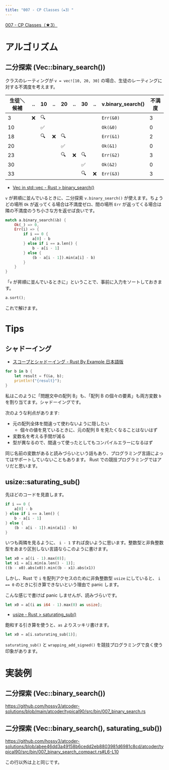 ```yaml
---
title: "007 - CP Classes（★3）"
---
```


[007 \- CP Classes（★3）](https://atcoder.jp/contests/typical90/tasks/typical90_g)

# アルゴリズム
## 二分探索 (Vec::binary_search())

クラスのレーティングが `v = vec![10, 20, 30]` の場合、生徒のレーティングに対する不満度を考えます。

|生徒＼候補|..|10|..|20|..|30|..|v.binary_search()|不満度|
|---|---|---|---|---|---|---|---|---|---|
|3|❌|🔍||||||`Err(&0)`|3|
|10||✅||||||`Ok(&0)`|0|
|18||🔍|❌|🔍||||`Err(&1)`|2|
|20||||✅||||`Ok(&1)`|0|
|23||||🔍|❌|🔍||`Err(&2)`|3|
|30||||||✅||`Ok(&2)`|0|
|33||||||🔍|❌|`Err(&3)`|3|

* [Vec in std::vec \- Rust > binary_search()](https://doc.rust-lang.org/std/vec/struct.Vec.html#method.binary_search)

`v` が昇順に並んでいるときに、二分探索 `v.binary_search()` が使えます。ちょうどの場所 `Ok` が返ってくる場合は不満度ゼロ、間の場所 `Err` が返ってくる場合は隣の不満度のうち小さな方を返せば良いです。

```rust
match a.binary_search(&b) {
    Ok(_) => 0,
    Err(i) => {
        if i == 0 {
            a[0] - b
        } else if i == a.len() {
            b - a[i - 1]
        } else {
            (b - a[i - 1]).min(a[i] - b)
        }
    }
}
```

「`v` が昇順に並んでいるときに」ということで、事前に入力をソートしておきます。

```rust
a.sort();
```

これで解けます。


# Tips

## シャドーイング

* [スコープとシャドーイング \- Rust By Example 日本語版](https://doc.rust-jp.rs/rust-by-example-ja/variable_bindings/scope.html)

```rust
for b in b {
    let result = f(&a, b);
    println!("{result}");
}
```

私はこのように「問題文中の配列 B」も、「配列 B の個々の要素」も両方変数 `b` を割り当てます。シャドーイングです。

次のような利点があります:

* 元の配列全体を間違って使わないように隠したい
  * 個々の値を見ているときに、元の配列 B を見たくなることはないはず
* 変数名を考える手間が減る
* 型が異なるので、間違って使ったとしてもコンパイルエラーになるはず

同じ名前の変数があると読みづらいという話もあり、プログラミング言語によってはサポートしていないこともあります。 Rust での競技プログラミングではアリだと思います。

## usize::saturating_sub()

先ほどのコードを見直します。

```rust
if i == 0 {
    a[0] - b
} else if i == a.len() {
    b - a[i - 1]
} else {
    (b - a[i - 1]).min(a[i] - b)
}
```

いつも両隣を見るように、 `i - 1` すれば良いように思います。整数型と非負整数型をあまり区別しない言語ならこのように書けます。

```rust
let x0 = a[(i - 1).max(0)];
let x1 = a[i.min(a.len() - 1)];
((b - x0).abs(x0)).min((b - x1).abs(x1))
```

しかし、Rust で `i` を配列アクセスのために非負整数型 `usize` にしていると、 `i == 0` のときに引き算できないという理由で panic します。

こんな感じで書けば panic しませんが、読みづらいです。

```rust
let x0 = a[(i as i64 - 1).max(0) as usize];
```

* [usize \- Rust > saturating_sub()](https://doc.rust-lang.org/std/primitive.usize.html#method.saturating_sub)

飽和する引き算を使うと、`as` よりスッキリ書けます。 

```rust
let x0 = a[i.saturating_sub(1)];
```

`saturating_sub()` と `wrapping_add_signed()` を競技プログラミングで良く使う印象があります。


# 実装例

## 二分探索 (Vec::binary_search())
https://github.com/hossy3/atcoder-solutions/blob/main/atcoder/typical90/src/bin/007_binary_search.rs

## 二分探索 (Vec::binary_search(), saturating_sub())
https://github.com/hossy3/atcoder-solutions/blob/abee46dd3a49158b6cedd2eb8803981d6981c8cd/atcoder/typical90/src/bin/007_binary_search_compact.rs#L6-L10

この行以外は上と同じです。
